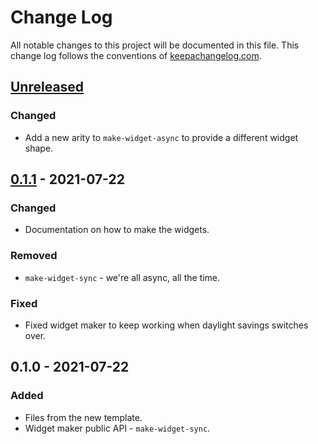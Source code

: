 # Change Log
All notable changes to this project will be documented in this file. This change log follows the conventions of [keepachangelog.com](http://keepachangelog.com/).

## [Unreleased]
### Changed
- Add a new arity to `make-widget-async` to provide a different widget shape.

## [0.1.1] - 2021-07-22
### Changed
- Documentation on how to make the widgets.

### Removed
- `make-widget-sync` - we're all async, all the time.

### Fixed
- Fixed widget maker to keep working when daylight savings switches over.

## 0.1.0 - 2021-07-22
### Added
- Files from the new template.
- Widget maker public API - `make-widget-sync`.

[Unreleased]: https://sourcehost.site/your-name/bst/compare/0.1.1...HEAD
[0.1.1]: https://sourcehost.site/your-name/bst/compare/0.1.0...0.1.1

